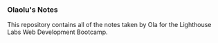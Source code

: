 ### Olaolu's Notes
This repository contains all of the notes taken by Ola for the Lighthouse Labs Web Development Bootcamp.